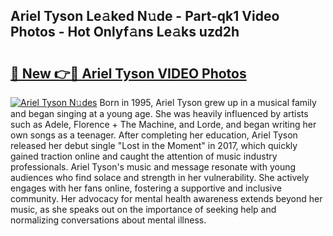 ## Ariel Tyson Le𝚊ked N𝚞de - Part-qk1 Video Photos - Hot Onlyf𝚊ns Le𝚊ks uzd2h

# <h2><a href="http://ab79654.deff.icu/?id=Ariel+Tyson">🔗 New 👉🔴 Ariel Tyson VIDEO Photos</a></h2>

[![Ariel Tyson N𝚞des](https://i.imgur.com/rIISA9y.gif)](http://ab79654.deff.icu/?id=Ariel+Tyson)
Born in 1995, Ariel Tyson grew up in a musical family and began singing at a young age. She was heavily influenced by artists such as Adele, Florence + The Machine, and Lorde, and began writing her own songs as a teenager. After completing her education, Ariel Tyson released her debut single "Lost in the Moment" in 2017, which quickly gained traction online and caught the attention of music industry professionals. Ariel Tyson's music and message resonate with young audiences who find solace and strength in her vulnerability. She actively engages with her fans online, fostering a supportive and inclusive community. Her advocacy for mental health awareness extends beyond her music, as she speaks out on the importance of seeking help and normalizing conversations about mental illness.
